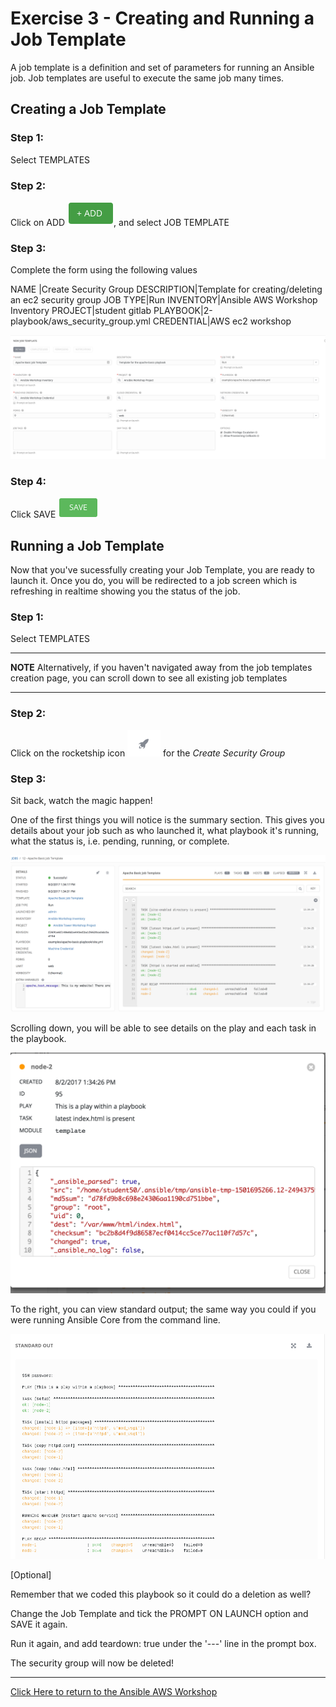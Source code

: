 # Exercise 3 - Creating and Running a Job Template

A job template is a definition and set of parameters for running an Ansible job. Job templates are useful to execute the same job many times.


## Creating a Job Template

### Step 1:

Select TEMPLATES

### Step 2:

Click on ADD ![Add button](at_add.png), and select JOB TEMPLATE

### Step 3:

Complete the form using the following values

NAME |Create Security Group
DESCRIPTION|Template for creating/deleting an ec2 security group
JOB TYPE|Run
INVENTORY|Ansible AWS Workshop Inventory
PROJECT|student gitlab
PLAYBOOK|2-playbook/aws_security_group.yml
CREDENTIAL|AWS ec2 workshop

![Job Template Form](at_jt_detail.png)

### Step 4:

Click SAVE ![Save button](at_save.png)


## Running a Job Template

Now that you've sucessfully creating your Job Template, you are ready to launch it.
Once you do, you will be redirected to a job screen which is refreshing in realtime
showing you the status of the job.


### Step 1:

Select TEMPLATES

---
**NOTE**
Alternatively, if you haven't navigated away from the job templates creation page, you can scroll down to see all existing job templates

---

### Step 2:

Click on the rocketship icon ![Launch button](at_launch_icon.png) for the *Create Security Group*

### Step 3:

Sit back, watch the magic happen!

One of the first things you will notice is the summary section.  This gives you details about your job such as who launched it, what playbook it's running, what the status is, i.e. pending, running, or complete.

![Job Summary](at_job_status.png)

Scrolling down, you will be able to see details on the play and each task in the playbook.

![Play and Task Details](at_job_tasklist.png)

To the right, you can view standard output; the same way you could if you were running Ansible Core from the command line.

![Job Standard Output](at_job_stdout.png)


[Optional]

Remember that we coded this playbook so it could do a deletion as well?

Change the Job Template and tick the PROMPT ON LAUNCH option and SAVE it again.

Run it again, and add teardown: true under the '---' line in the prompt box.

The security group will now be deleted!

---

[Click Here to return to the Ansible AWS Workshop](../../README.md)
